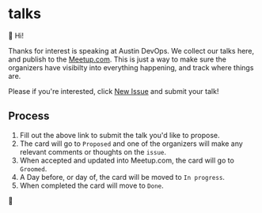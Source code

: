 # talks

👋 Hi!

Thanks for interest is speaking at Austin DevOps. We collect our talks here, and publish
to the [Meetup.com][meetup]. This is just a way to make sure the organizers have visibilty
into everything happening, and track where things are.

Please if you're interested, click [New Issue][issues] and submit your talk!

## Process

1) Fill out the above link to submit the talk you'd like to propose.
2) The card will go to `Proposed` and one of the organizers will make any relevant comments or thoughts on the `issue`.
3) When accepted and updated into Meetup.com, the card will go to `Groomed`.
4) A Day before, or day of, the card will be moved to `In progress`.
5) When completed the card will move to `Done`.

🚀

[meetup]: https://www.meetup.com/austin-devops/
[issues]: https://github.com/Austin-Devops/talks/issues/new/choose
